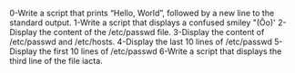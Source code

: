 0-Write a script that prints “Hello, World”, followed by a new line to the standard output.
1-Write a script that displays a confused smiley "(Ôo)'
2-Display the content of the /etc/passwd file.
3-Display the content of /etc/passwd and /etc/hosts.
4-Display the last 10 lines of /etc/passwd
5-Display the first 10 lines of /etc/passwd
6-Write a script that displays the third line of the file iacta.

